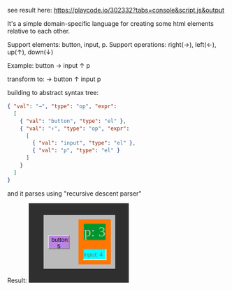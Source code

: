 
see result here:
https://playcode.io/302332?tabs=console&script.js&output

It's а simple domain-specific language for creating some html elements relative to each other.

Support elements: button, input, p.
Support operations: right(→), left(←), up(↑), down(↓)

Example: 
button → input ↑ p

transform to: 
→ button ↑ input p

building to abstract syntax tree:

```json
{ "val": "→", "type": "op", "expr": 
  [ 
    { "val": "button", "type": "el" }, 
    { "val": "↑", "type": "op", "expr": 
      [ 
        { "val": "input", "type": "el" }, 
        { "val": "p", "type": "el" } 
      ] 
    } 
  ]
}
```

and it parses using "recursive descent parser"

Result:
![alt text](https://github.com/DaniilRoman/simpleDslForCreateHtml/blob/master/image.png)
